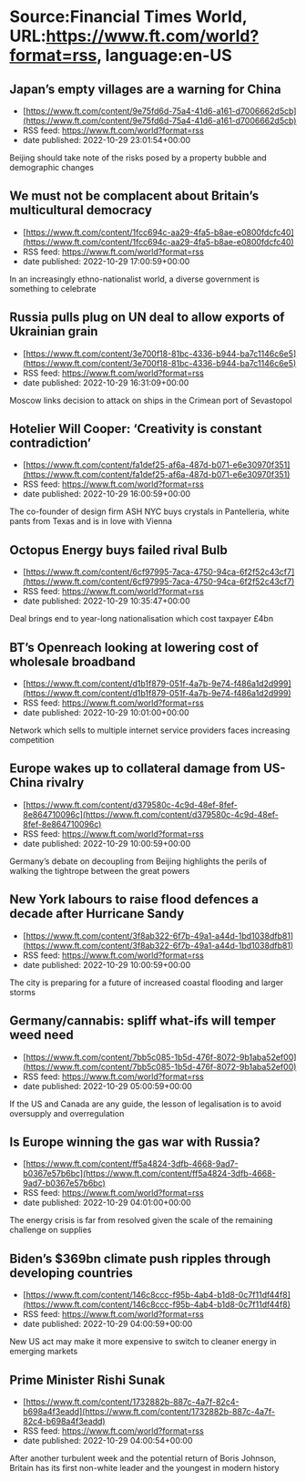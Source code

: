 # Source:Financial Times World, URL:https://www.ft.com/world?format=rss, language:en-US

## Japan’s empty villages are a warning for China
 - [https://www.ft.com/content/9e75fd6d-75a4-41d6-a161-d7006662d5cb](https://www.ft.com/content/9e75fd6d-75a4-41d6-a161-d7006662d5cb)
 - RSS feed: https://www.ft.com/world?format=rss
 - date published: 2022-10-29 23:01:54+00:00

Beijing should take note of the risks posed by a property bubble and demographic changes

## We must not be complacent about Britain’s multicultural democracy
 - [https://www.ft.com/content/1fcc694c-aa29-4fa5-b8ae-e0800fdcfc40](https://www.ft.com/content/1fcc694c-aa29-4fa5-b8ae-e0800fdcfc40)
 - RSS feed: https://www.ft.com/world?format=rss
 - date published: 2022-10-29 17:00:59+00:00

In an increasingly ethno-nationalist world, a diverse government is something to celebrate

## Russia pulls plug on UN deal to allow exports of Ukrainian grain
 - [https://www.ft.com/content/3e700f18-81bc-4336-b944-ba7c1146c6e5](https://www.ft.com/content/3e700f18-81bc-4336-b944-ba7c1146c6e5)
 - RSS feed: https://www.ft.com/world?format=rss
 - date published: 2022-10-29 16:31:09+00:00

Moscow links decision to attack on ships in the Crimean port of Sevastopol

## Hotelier Will Cooper: ‘Creativity is constant contradiction’
 - [https://www.ft.com/content/fa1def25-af6a-487d-b071-e6e30970f351](https://www.ft.com/content/fa1def25-af6a-487d-b071-e6e30970f351)
 - RSS feed: https://www.ft.com/world?format=rss
 - date published: 2022-10-29 16:00:59+00:00

The co-founder of design firm ASH NYC buys crystals in Pantelleria, white pants from Texas and is in love with Vienna

## Octopus Energy buys failed rival Bulb
 - [https://www.ft.com/content/6cf97995-7aca-4750-94ca-6f2f52c43cf7](https://www.ft.com/content/6cf97995-7aca-4750-94ca-6f2f52c43cf7)
 - RSS feed: https://www.ft.com/world?format=rss
 - date published: 2022-10-29 10:35:47+00:00

Deal brings end to year-long nationalisation which cost taxpayer £4bn

## BT’s Openreach looking at lowering cost of wholesale broadband
 - [https://www.ft.com/content/d1b1f879-051f-4a7b-9e74-f486a1d2d999](https://www.ft.com/content/d1b1f879-051f-4a7b-9e74-f486a1d2d999)
 - RSS feed: https://www.ft.com/world?format=rss
 - date published: 2022-10-29 10:01:00+00:00

Network which sells to multiple internet service providers faces increasing competition

## Europe wakes up to collateral damage from US-China rivalry
 - [https://www.ft.com/content/d379580c-4c9d-48ef-8fef-8e864710096c](https://www.ft.com/content/d379580c-4c9d-48ef-8fef-8e864710096c)
 - RSS feed: https://www.ft.com/world?format=rss
 - date published: 2022-10-29 10:00:59+00:00

Germany’s debate on decoupling from Beijing highlights the perils of walking the tightrope between the great powers

## New York labours to raise flood defences a decade after Hurricane Sandy
 - [https://www.ft.com/content/3f8ab322-6f7b-49a1-a44d-1bd1038dfb81](https://www.ft.com/content/3f8ab322-6f7b-49a1-a44d-1bd1038dfb81)
 - RSS feed: https://www.ft.com/world?format=rss
 - date published: 2022-10-29 10:00:59+00:00

The city is preparing for a future of increased coastal flooding and larger storms

## Germany/cannabis: spliff what-ifs will temper weed need
 - [https://www.ft.com/content/7bb5c085-1b5d-476f-8072-9b1aba52ef00](https://www.ft.com/content/7bb5c085-1b5d-476f-8072-9b1aba52ef00)
 - RSS feed: https://www.ft.com/world?format=rss
 - date published: 2022-10-29 05:00:59+00:00

If the US and Canada are any guide, the lesson of legalisation is to avoid oversupply and overregulation

## Is Europe winning the gas war with Russia?
 - [https://www.ft.com/content/ff5a4824-3dfb-4668-9ad7-b0367e57b6bc](https://www.ft.com/content/ff5a4824-3dfb-4668-9ad7-b0367e57b6bc)
 - RSS feed: https://www.ft.com/world?format=rss
 - date published: 2022-10-29 04:01:00+00:00

The energy crisis is far from resolved given the scale of the remaining challenge on supplies

## Biden’s $369bn climate push ripples through developing countries
 - [https://www.ft.com/content/146c8ccc-f95b-4ab4-b1d8-0c7f11df44f8](https://www.ft.com/content/146c8ccc-f95b-4ab4-b1d8-0c7f11df44f8)
 - RSS feed: https://www.ft.com/world?format=rss
 - date published: 2022-10-29 04:00:59+00:00

New US act may make it more expensive to switch to cleaner energy in emerging markets

## Prime Minister Rishi Sunak
 - [https://www.ft.com/content/1732882b-887c-4a7f-82c4-b698a4f3eadd](https://www.ft.com/content/1732882b-887c-4a7f-82c4-b698a4f3eadd)
 - RSS feed: https://www.ft.com/world?format=rss
 - date published: 2022-10-29 04:00:54+00:00

After another turbulent week and the potential return of Boris Johnson, Britain has its first non-white leader and the youngest in modern history


